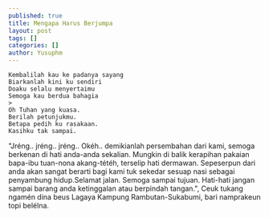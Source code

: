 ```yaml
---
published: true
title: Mengapa Harus Berjumpa
layout: post
tags: []
categories: []
author: Yusuphm
---
```


>
```
Kembalilah kau ke padanya sayang
Biarkanlah kini ku sendiri
Doaku selalu menyertaimu
Semoga kau berdua bahagia
>
Oh Tuhan yang kuasa.
Berilah petunjukmu.
Betapa pedih ku rasakaan.
Kasihku tak sampai.
```

"Jréng.. jréng.. jréng.. Okéh.. 
demikianlah persembahan dari kami, semoga berkenan di hati anda-anda sekalian.
Mungkin di balik kerapihan pakaian bapa-ibu tuan-nona akang-tétéh, terselip hati dermawan.
Sepeserpun dari anda akan sangat berarti bagi kami tuk sekedar sesuap nasi sebagai penyambung hidup.Selamat jalan. Semoga sampai tujuan.
Hati-hati jangan sampai barang anda ketinggalan atau berpindah tangan.",
Ceuk tukang ngamén dina beus Lagaya Kampung Rambutan-Sukabumi, bari namprakeun topi belélna.
